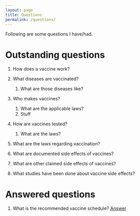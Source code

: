 ```yaml
---
layout: page
title: Questions
permalink: /questions/
---
```


Following are some questions I have/had.

# Outstanding questions

1. How does a vaccine work?
1. What diseases are vaccinated?
  
    1. What are those diseases like?

1. Who makes vaccines?
  
    1. What are the applicable laws?
    1. Stuff

1. How are vaccines tested?

    1. What are the laws?

1. What are the laws regarding vaccination?
1. What are documented side effects of vaccines?
1. What are other claimed side effects of vaccines?
1. What studies have been done about vaccine side effects?


# Answered questions

1. What is the recommended vaccine schedule? [Answer](../schedule/)
